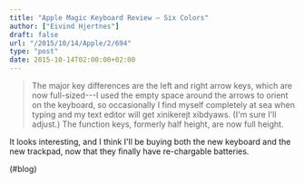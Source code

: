 ```yaml
---
title: "Apple Magic Keyboard Review – Six Colors"
author: ["Eivind Hjertnes"]
draft: false
url: "/2015/10/14/Apple/2/694"
type: "post"
date: 2015-10-14T02:00:00+02:00
---
```


> The major key differences are the left and right arrow keys, which are
> now full-sized---I used the empty space around the arrows to orient on
> the keyboard, so occasionally I find myself completely at sea when
> typing and my text editor will get xinikerejt xibdyaws. (I'm sure I'll
> adjust.) The function keys, formerly half height, are now full height.

It looks interesting, and I think I'll be buying both the new keyboard
and the new trackpad, now that they finally have re-chargable batteries.

(#blog)
